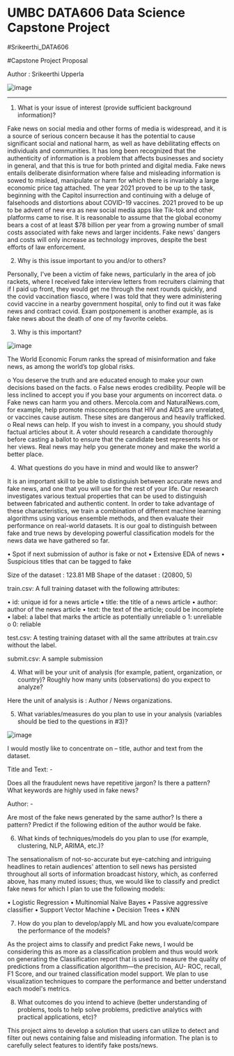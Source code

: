 # UMBC DATA606 Data Science Capstone Project

#Srikeerthi_DATA606

#Capstone Project Proposal

Author : Srikeerthi Upperla 

![image](https://user-images.githubusercontent.com/98927072/153283455-74b6119b-51b2-4c09-a95c-f961c636b736.png)


-------------------------------------------------------------------------------------------------------------------------------------------------------------

1.	What is your issue of interest (provide sufficient background information)?

Fake news on social media and other forms of media is widespread, and it is a source of serious concern because it has the potential to cause significant social and national harm, as well as have debilitating effects on individuals and communities. It has long been recognized that the authenticity of information is a problem that affects businesses and society in general, and that this is true for both printed and digital media. Fake news entails deliberate disinformation where false and misleading information is sowed to mislead, manipulate or harm for which there is invariably a large economic price tag attached. The year 2021 proved to be up to the task, beginning with the Capitol insurrection and continuing with a deluge of falsehoods and distortions about COVID-19 vaccines. 2021 proved to be up to be advent of new era as new social media apps like Tik-tok and other platforms came to rise. It is reasonable to assume that the global economy bears a cost of at least $78 billion per year from a growing number of small costs associated with fake news and larger incidents. Fake news' dangers and costs will only increase as technology improves, despite the best efforts of law enforcement.

2.	Why is this issue important to you and/or to others?

Personally, I've been a victim of fake news, particularly in the area of job rackets, where I received fake interview letters from recruiters claiming that if I paid up front, they would get me through the next rounds quickly, and the covid vaccination fiasco, where I was told that they were administering covid vaccine in a nearby government hospital, only to find out it was fake news and contract covid. Exam postponement is another example, as is fake news about the death of one of my favorite celebs.

3.  Why is this important? 

![image](https://user-images.githubusercontent.com/98927072/153283392-e9994172-1419-4541-9dc6-e5da6ef6f510.png)

The World Economic Forum ranks the spread of misinformation and fake news, as among the world’s top global risks. 
 
o	You deserve the truth and are educated enough to make your own decisions based on the facts. 
o	False news erodes credibility. People will be less inclined to accept you if you base your arguments on incorrect data.
o	Fake news can harm you and others. Mercola.com and NaturalNews.com, for example, help promote misconceptions that HIV and AIDS are unrelated, or vaccines cause autism. These sites are dangerous and heavily trafficked.
o	Real news can help. If you wish to invest in a company, you should study factual articles about it. A voter should research a candidate thoroughly before casting a ballot to ensure that the candidate best represents his or her views. Real news may help you generate money and make the world a better place.

4.	What questions do you have in mind and would like to answer?

It is an important skill to be able to distinguish between accurate news and fake news, and one that you will use for the rest of your life. Our research investigates various textual properties that can be used to distinguish between fabricated and authentic content. In order to take advantage of these characteristics, we train a combination of different machine learning algorithms using various ensemble methods, and then evaluate their performance on real-world datasets. It is our goal to distinguish between fake and true news by developing powerful classification models for the news data we have gathered so far. 

•	Spot if next submission of author is fake or not
•	Extensive EDA of news
•	Suspicious titles that can be tagged to fake 

Size of the dataset : 123.81 MB
Shape of the dataset : (20800, 5)

train.csv: A full training dataset with the following attributes:

•	id: unique id for a news article
•	title: the title of a news article
•	author: author of the news article
•	text: the text of the article; could be incomplete
•	label: a label that marks the article as potentially unreliable
o	1: unreliable
o	0: reliable

test.csv: A testing training dataset with all the same attributes at train.csv without the label.

submit.csv: A sample submission 

4.	What will be your unit of analysis (for example, patient, organization, or country)? Roughly how many units (observations) do you expect to analyze?

Here the unit of analysis is : Author / News organizations. 

5.	What variables/measures do you plan to use in your analysis (variables should be tied to the questions in #3)?

![image](https://user-images.githubusercontent.com/98927072/153284147-31b435f7-b2a2-4b44-8505-f91a156f7967.png)

I would mostly like to concentrate on – title, author and text from the dataset. 

Title and Text: -

Does all the fraudulent news have repetitive jargon? Is there a pattern? 
What keywords are highly used in fake news?

Author: -  

Are most of the fake news generated by the same author? Is there a pattern?
Predict if the following edition of the author would be fake.

6.	What kinds of techniques/models do you plan to use (for example, clustering, NLP, ARIMA, etc.)?

The sensationalism of not-so-accurate but eye-catching and intriguing headlines to retain audiences' attention to sell news has persisted throughout all sorts of information broadcast history, which, as conferred above, has many muted issues; thus, we would like to classify and predict fake news for which I plan to use the following models:

•	Logistic Regression 
•	Multinomial Naïve Bayes
•	Passive aggressive classifier 
•	Support Vector Machine
•	Decision Trees
•	KNN

7.	How do you plan to develop/apply ML and how you evaluate/compare the performance of the models?

As the project aims to classify and predict Fake news, I would be considering this as more as a classification problem and thus would work on generating the Classification report that is used to measure the quality of predictions from a classification algorithm—the precision, AU- ROC, recall, F1 Score, and our trained classification model support. We plan to use visualization techniques to compare the performance and better understand each model's metrics.


8.	What outcomes do you intend to achieve (better understanding of problems, tools to help solve problems, predictive analytics with practical applications, etc)?

This project aims to develop a solution that users can utilize to detect and filter out news containing false and misleading information. The plan is to carefully select features to identify fake posts/news.












